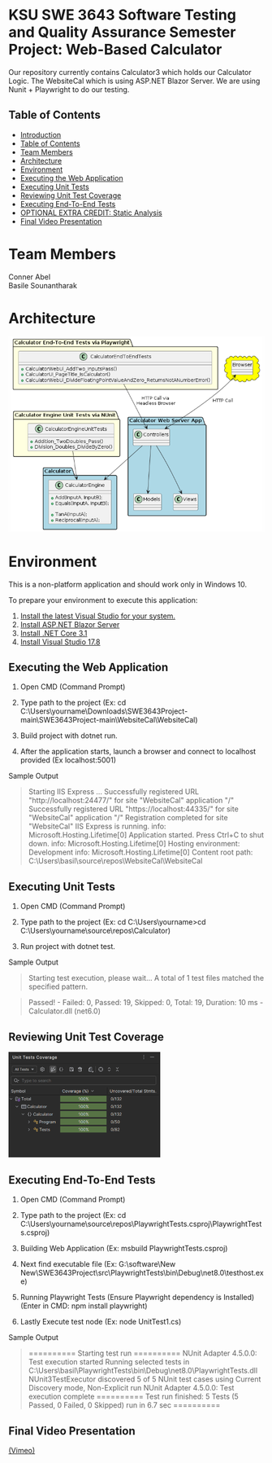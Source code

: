 # KSU SWE 3643 Software Testing and Quality Assurance Semester Project: Web-Based Calculator

Our repository currently contains Calculator3 which holds our Calculator Logic. The WebsiteCal which is using ASP.NET Blazor Server. We are using Nunit + Playwright to do our testing.

## Table of Contents

-  [Introduction](#-KSU-SWE-3643-Software-Testing-and-Quality-Assurance-Semester-Project:-Web-Based-Calculator)
-  [Table of Contents](#Table-of-Contents)
-  [Team Members](#Team-Members)
-  [Architecture](#Architecture)
-  [Environment](#Environment)
-  [Executing the Web Application](#Executing-the-Web-Application)
-  [Executing Unit Tests](#Executing-Unit-Tests)
-  [Reviewing Unit Test Coverage](#Reviewing-Unit-Test-Coverage)
-  [Executing End-To-End Tests](#Executing-End-To-End-Tests)
-  [OPTIONAL EXTRA CREDIT: Static Analysis](#application-structure-requirements)
-  [Final Video Presentation](#Final-Video-Presentation)

# Team Members
Conner Abel  
Basile Sounantharak 

# Architecture
[![[image-20240128222116749]](UMLDiagram.png)](https://www.plantuml.com/plantuml/uml/VL9TQzj047pNhrYIbuJK_G5jAP4Jb_YXngHo2gKWphf5ERg-LU_3gYdvxz565ZwZsFVWysfcxtPcxjO7vKBSKAQ8kDsOVyRMMTQewe-g4Ixk55MHL61t0PTawkUmfeZP_mowLP7o7WwKcQsDHUX1MJUGQtqrjqqC-GTuswVNdnDuzZSgycD6GYcKpVU4ezP7h4pZk59qZBvasSkx0c0_tigQ00Nwu65h52oa_ZYesw7O8FfEg1DstooSlKGJ3DkoQFcUuvhGbykkzUfwJxWtM-E5CA3oGUDqzmiT2qjcXZCtJIPVH-X9bJzn3J_GRT51tZJZr7fPtraZ-KFzPB1DoZksmJ4HEY-ZfRLCCz37G7_k61aBE9sIdXGywROaf2MfNUj4o75Gy7vGkc3vIMA2cuJGMRGoPPTRbrZvzdXy7zYOkfftMTPOc41Oplq16CZZS_jqln6hO6ozP6F3awA8kTKIUFc88Jhh5npoHToiqSsSOtTu1t1IYjYOsle97efYANGIbtvRU42b2Rs7gUFMenEJA-AeuJ8nxDbeXCguYh2tBsc0uHzyENDTT-ujMXqtz0e0)

# Environment
This is a non-platform application and should work only in Windows 10.  

To prepare your environment to execute this application:
 1. [Install the latest Visual Studio for your system.](https://visualstudio.microsoft.com/downloads/)
 2. [Install ASP.NET Blazor Server](https://dotnet.microsoft.com/en-us/learn/aspnet/blazor-tutorial/install)  
 3. [Install .NET Core 3.1 ](https://dotnet.microsoft.com/en-us/download/dotnet/3.1)  
 4. [Install Visual Studio 17.8 ](https://devblogs.microsoft.com/visualstudio/visual-studio-17-8-now-available/)


## Executing the Web Application

1. Open CMD (Command Prompt)

2. Type path to the project (Ex: 
cd C:\Users\yourname\Downloads\SWE3643Project-main\SWE3643Project-main\WebsiteCal\WebsiteCal)  

3. Build project with dotnet run.

4. After the application starts, launch a browser and connect to localhost provided (Ex localhost:5001)

Sample Output

>Starting IIS Express ...
Successfully registered URL "http://localhost:24477/" for site "WebsiteCal" application "/"
Successfully registered URL "https://localhost:44335/" for site "WebsiteCal" application "/"
Registration completed for site "WebsiteCal"
IIS Express is running.
info: Microsoft.Hosting.Lifetime[0]
      Application started. Press Ctrl+C to shut down.
info: Microsoft.Hosting.Lifetime[0]
      Hosting environment: Development
info: Microsoft.Hosting.Lifetime[0]
      Content root path: C:\Users\basil\source\repos\WebsiteCal\WebsiteCal

## Executing Unit Tests

1. Open CMD (Command Prompt)

2. Type path to the project (Ex: 
cd C:\Users\yourname>cd C:\Users\yourname\source\repos\Calculator)  

3. Run project with dotnet test.



Sample Output
>Starting test execution, please wait...
A total of 1 test files matched the specified pattern.  

>Passed!  - Failed:     0, Passed:    19, Skipped:     0, Total:    19, Duration: 10 ms - Calculator.dll (net6.0)

## Reviewing Unit Test Coverage

<img src="CalculatorCoverage.png" alt="CalculatorCoverage.png" style="zoom: 50%;" />

## Executing End-To-End Tests

1. Open CMD (Command Prompt)

2. Type path to the project (Ex: 
cd C:\Users\yourname\source\repos\PlaywrightTests.csproj\PlaywrightTests.csproj)  

3. Building Web Application (Ex: msbuild PlaywrightTests.csproj)  

4. Next find executable file (Ex: G:\software\New New\SWE3643Project\src\PlaywrightTests\bin\Debug\net8.0\testhost.exe)  
  
5. Running Playwright Tests (Ensure Playwright dependency is Installed) (Enter in CMD: npm install playwright)  
  
6. Lastly Execute test node (Ex: node UnitTest1.cs)

Sample Output
>========== Starting test run ==========
NUnit Adapter 4.5.0.0: Test execution started
Running selected tests in C:\Users\basil\PlaywrightTests\bin\Debug\net8.0\PlaywrightTests.dll
   NUnit3TestExecutor discovered 5 of 5 NUnit test cases using Current Discovery mode, Non-Explicit run
NUnit Adapter 4.5.0.0: Test execution complete
========== Test run finished: 5 Tests (5 Passed, 0 Failed, 0 Skipped) run in 6.7 sec ==========

## Final Video Presentation
[(Vimeo)](https://vimeo.com/939785483?share=copy)


